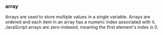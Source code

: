 ### array

Arrays are used to store multiple values in a single variable.
Arrays are ordered and each item in an array has a numeric index associated with it.
JavaScript arrays are zero-indexed, meaning the first element's index is 0.
